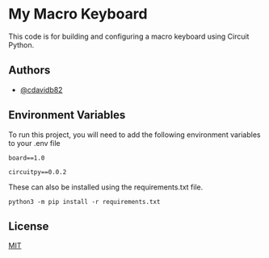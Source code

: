 # My Macro Keyboard

This code is for building and configuring a macro keyboard using Circuit Python.

## Authors

- [@cdavidb82](https://www.github.com/cdavidb82)

## Environment Variables

To run this project, you will need to add the following environment variables to your .env file

`board==1.0`

`circuitpy==0.0.2`

These can also be installed using the requirements.txt file.

`python3 -m pip install -r requirements.txt`

## License

[MIT](https://choosealicense.com/licenses/mit/)
